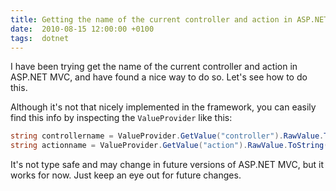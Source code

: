 ```yaml
---
title: Getting the name of the current controller and action in ASP.NET MVC
date:  2010-08-15 12:00:00 +0100
tags:  dotnet
---
```


I have been trying get the name of the current controller and action in ASP.NET MVC, and have found a nice way to do so. Let's see how to do this.

Although it's not that nicely implemented in the framework, you can easily find this info by inspecting the `ValueProvider` like this:

```csharp
string controllername = ValueProvider.GetValue("controller").RawValue.ToString();
string actionname = ValueProvider.GetValue("action").RawValue.ToString();
```

It's not type safe and may change in future versions of ASP.NET MVC, but it works for now. Just keep an eye out for future changes.